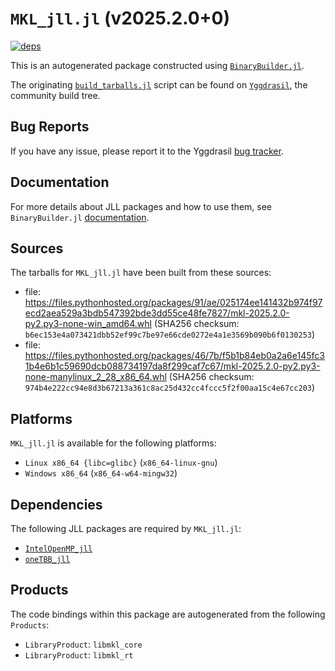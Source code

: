 # `MKL_jll.jl` (v2025.2.0+0)

[![deps](https://juliahub.com/docs/MKL_jll/deps.svg)](https://juliahub.com/ui/Packages/General/MKL_jll/)

This is an autogenerated package constructed using [`BinaryBuilder.jl`](https://github.com/JuliaPackaging/BinaryBuilder.jl).

The originating [`build_tarballs.jl`](https://github.com/JuliaPackaging/Yggdrasil/blob/6b5ec22f3790d61cb0f916ddf3998beaf964e341/M/MKL/build_tarballs.jl) script can be found on [`Yggdrasil`](https://github.com/JuliaPackaging/Yggdrasil/), the community build tree.

## Bug Reports

If you have any issue, please report it to the Yggdrasil [bug tracker](https://github.com/JuliaPackaging/Yggdrasil/issues).

## Documentation

For more details about JLL packages and how to use them, see `BinaryBuilder.jl` [documentation](https://docs.binarybuilder.org/stable/jll/).

## Sources

The tarballs for `MKL_jll.jl` have been built from these sources:

* file: https://files.pythonhosted.org/packages/91/ae/025174ee141432b974f97ecd2aea529a3bdb547392bde3dd55ce48fe7827/mkl-2025.2.0-py2.py3-none-win_amd64.whl (SHA256 checksum: `b6ec153e4a073421dbb52ef99c7be97e66cde0272e4a1e3569b090b6f0130253`)
* file: https://files.pythonhosted.org/packages/46/7b/f5b1b84eb0a2a6e145fc31b4e6b1c59690dcb088734197da8f299caf7c67/mkl-2025.2.0-py2.py3-none-manylinux_2_28_x86_64.whl (SHA256 checksum: `974b4e222cc94e8d3b67213a361c8ac25d432cc4fccc5f2f00aa15c4e67cc203`)

## Platforms

`MKL_jll.jl` is available for the following platforms:

* `Linux x86_64 {libc=glibc}` (`x86_64-linux-gnu`)
* `Windows x86_64` (`x86_64-w64-mingw32`)

## Dependencies

The following JLL packages are required by `MKL_jll.jl`:

* [`IntelOpenMP_jll`](https://github.com/JuliaBinaryWrappers/IntelOpenMP_jll.jl)
* [`oneTBB_jll`](https://github.com/JuliaBinaryWrappers/oneTBB_jll.jl)

## Products

The code bindings within this package are autogenerated from the following `Products`:

* `LibraryProduct`: `libmkl_core`
* `LibraryProduct`: `libmkl_rt`
